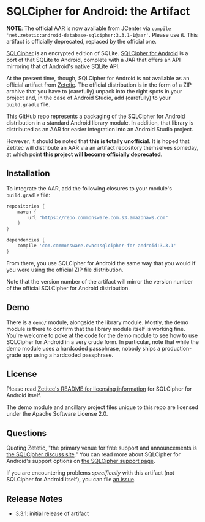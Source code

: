 # SQLCipher for Android: the Artifact

**NOTE**: The official AAR is now available from JCenter via `compile 'net.zetetic:android-database-sqlcipher:3.3.1-1@aar'`. Please use it. This artifact is officially deprecated, replaced by the official one.

[SQLCipher](https://www.zetetic.net/sqlcipher) is an encrypted
edition of SQLite.
[SQLCipher for Android](https://www.zetetic.net/sqlcipher/sqlcipher-for-android/)
is a port of that SQLite to Android, complete with a JAR that
offers an API mirroring that of Android's native SQLite API.

At the present time, though, SQLCipher for Android is not
available as an official artifact from [Zetetic](https://www.zetetic.net).
The official distribution is in the form of a ZIP archive
that you have to (carefully) unpack into the right spots in your
project and, in the case of Android Studio, add (carefully)
to your `build.gradle` file.

This GitHub repo represents a packaging of the SQLCipher for
Android distribution in a standard Android library module.
In addition, that library is distributed as an AAR for easier
integration into an Android Studio project.

However, it should be noted that **this is totally unofficial**.
It is hoped that Zetitec will distribute an AAR via an artifact
repository themselves someday, at which point
**this project will become officially deprecated**.

Installation
------------
To integrate the AAR, add the following closures to your
module's `build.gradle` file:

```groovy
repositories {
    maven {
        url "https://repo.commonsware.com.s3.amazonaws.com"
    }
}

dependencies {
    compile 'com.commonsware.cwac:sqlcipher-for-android:3.3.1'
}
```

From there, you use SQLCipher for Android the same way that you
would if you were using the official ZIP file distribution.

Note that the version number of the artifact will mirror
the version number of the official SQLCipher for Android distribution.

Demo
----
There is a `demo/` module, alongside the library module. Mostly,
the demo module is there to confirm that the library module
itself is working fine. You're welcome to poke at the code for
the demo module to see how to use SQLCipher for Android in a very
crude form. In particular, note that while the demo module uses
a hardcoded passphrase, nobody
ships a production-grade app using a hardcoded passphrase.

License
-------
Please read [Zetitec's README for licensing information](https://github.com/sqlcipher/android-database-sqlcipher#license)
for SQLCipher for Android itself.

The demo module and ancillary project files unique to this
repo are licensed under the Apache Software License 2.0.

Questions
---------
Quoting Zetetic, "the primary venue for free support and
announcements is [the SQLCipher discuss site](https://discuss.zetetic.net/category/sqlcipher)."
You can read more about SQLCipher for Android's support
options on [the SQLCipher support page](https://www.zetetic.net/sqlcipher/support/).

If you are encountering problems *specifically* with this
artifact (not SQLCipher for Android itself), you can
file [an issue](issues).

Release Notes
-------------
- 3.3.1: initial release of artifact
